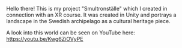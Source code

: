 Hello there! This is my project "Smultronställe" which I created in connection with an XR course. It was created in Unity and portrays a landscape in the Swedish archipelago as a cultural heritage piece.

A look into this world can be seen on YouTube here: https://youtu.be/Kwg6ZiOVyPE
